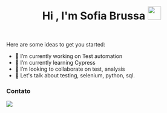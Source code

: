 <h1 align="center"><b>Hi , I'm Sofia Brussa </b><img src="https://media.giphy.com/media/hvRJCLFzcasrR4ia7z/giphy.gif" width="35"></h1>
<!--  -->
<br>


Here are some ideas to get you started:
- 🔭 I’m currently working on Test automation
- 🌱 I’m currently learning Cypress
- 👯 I’m looking to collaborate on test, analysis
- 💬 Let's talk about testing, selenium, python, sql.



### Contato

<div>
   <a href="https://www.linkedin.com/in/sofia-brussa-osella-09a70442/" target="_blank"><img src="https://img.shields.io/badge/-LinkedIn-%230077B5?style=for-the-badge&logo=linkedin&logoColor=white" target="_blank"></a> 
</div>

